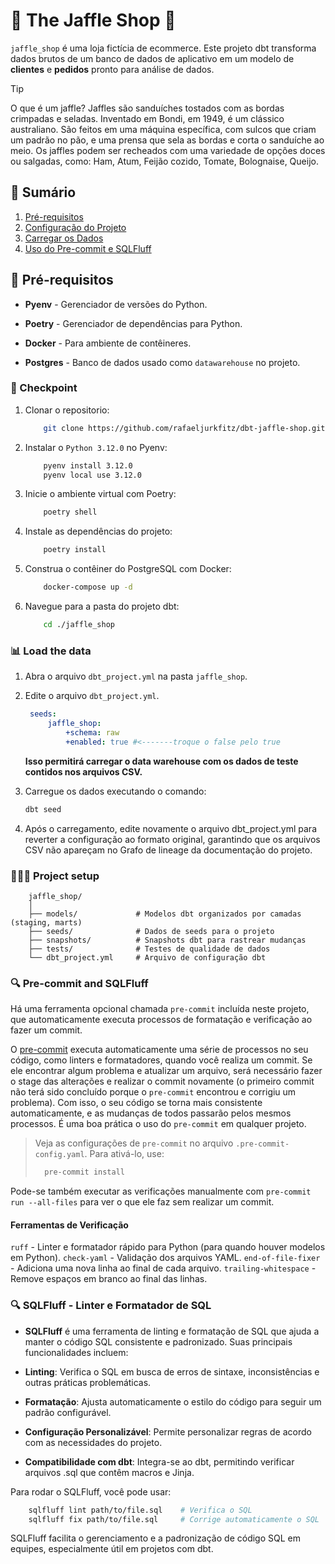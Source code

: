 # 🥪 The Jaffle Shop 🦘

`jaffle_shop` é uma loja fictícia de ecommerce. Este projeto dbt transforma dados brutos de um banco de dados de aplicativo em um modelo de __clientes__ e __pedidos__ pronto para análise de dados.

> [!TIP]
> O que é um jaffle?
> Jaffles são sanduíches tostados com as bordas crimpadas e seladas. Inventado em Bondi, em 1949, é um clássico australiano. São feitos em uma máquina específica, com sulcos que criam um padrão no pão, e uma prensa que sela as bordas e corta o sanduíche ao meio. Os jaffles podem ser recheados com uma variedade de opções doces ou salgadas, como: Ham, Atum, Feijão cozido, Tomate, Bolognaise, Queijo.

## 📜 Sumário

1. [Pré-requisitos](#-pré-requisitos)
2. [Configuração do Projeto](#-pré-requisitos)
3. [Carregar os Dados](#-load-the-data)
4. [Uso do Pre-commit e SQLFluff](#-pre-commit-and-sqlfluff)

## 💾 Pré-requisitos

- __Pyenv__ - Gerenciador de versões do Python.

- __Poetry__ - Gerenciador de dependências para Python.

- __Docker__ - Para ambiente de contêineres.

- __Postgres__ - Banco de dados usado como `datawarehouse` no projeto.

### 🏁 Checkpoint

1. Clonar o repositorio:

    ```bash
        git clone https://github.com/rafaeljurkfitz/dbt-jaffle-shop.git
    ```

2. Instalar o `Python 3.12.0` no Pyenv:

    ```bash
        pyenv install 3.12.0
        pyenv local use 3.12.0
    ```

3. Inicie o ambiente virtual com Poetry:

    ```bash
        poetry shell
    ```

4. Instale as dependências do projeto:

    ```bash
        poetry install
    ```

5. Construa o contêiner do PostgreSQL com Docker:

    ```bash
        docker-compose up -d
    ```

6. Navegue para a pasta do projeto dbt:

    ```bash
        cd ./jaffle_shop
    ```

### 📊 Load the data

1. Abra o arquivo `dbt_project.yml` na pasta `jaffle_shop`.
2. Edite o arquivo `dbt_project.yml`.

   ```yml
    seeds:
        jaffle_shop:
            +schema: raw
            +enabled: true #<-------troque o false pelo true
   ```

    __Isso permitirá carregar o data warehouse com os dados de teste contidos nos arquivos CSV.__

3. Carregue os dados executando o comando:

    ```bash
    dbt seed
    ```

4. Após o carregamento, edite novamente o arquivo dbt_project.yml para reverter a configuração ao formato original, garantindo que os arquivos CSV não apareçam no Grafo de lineage da documentação do projeto.

### 👷🏻‍♀️ Project setup

```plaintext
    jaffle_shop/
    │
    ├── models/             # Modelos dbt organizados por camadas (staging, marts)
    ├── seeds/              # Dados de seeds para o projeto
    ├── snapshots/          # Snapshots dbt para rastrear mudanças
    ├── tests/              # Testes de qualidade de dados
    └── dbt_project.yml     # Arquivo de configuração dbt
```

### 🔍 Pre-commit and SQLFluff

Há uma ferramenta opcional chamada `pre-commit` incluída neste projeto, que automaticamente executa processos de formatação e verificação ao fazer um commit.

O [pre-commit](https://pre-commit.com/) executa automaticamente uma série de processos no seu código, como linters e formatadores, quando você realiza um commit. Se ele encontrar algum problema e atualizar um arquivo, será necessário fazer o stage das alterações e realizar o commit novamente (o primeiro commit não terá sido concluído porque o `pre-commit` encontrou e corrigiu um problema). Com isso, o seu código se torna mais consistente automaticamente, e as mudanças de todos passarão pelos mesmos processos. É uma boa prática o uso do `pre-commit` em qualquer projeto.

> Veja as configurações de `pre-commit` no arquivo `.pre-commit-config.yaml`. Para ativá-lo, use:
>
> ```bash
>   pre-commit install
> ```

Pode-se também executar as verificações manualmente com ```pre-commit run --all-files``` para ver o que ele faz sem realizar um commit.

#### Ferramentas de Verificação

`ruff` - Linter e formatador rápido para Python (para quando houver modelos em Python).
`check-yaml` - Validação dos arquivos YAML.
`end-of-file-fixer` - Adiciona uma nova linha ao final de cada arquivo.
`trailing-whitespace` - Remove espaços em branco ao final das linhas.

### 🔍 SQLFluff - Linter e Formatador de SQL

- __SQLFluff__ é uma ferramenta de linting e formatação de SQL que ajuda a manter o código SQL consistente e padronizado. Suas principais funcionalidades incluem:

- __Linting__: Verifica o SQL em busca de erros de sintaxe, inconsistências e outras práticas problemáticas.

- __Formatação__: Ajusta automaticamente o estilo do código para seguir um padrão configurável.

- __Configuração Personalizável__: Permite personalizar regras de acordo com as necessidades do projeto.

- __Compatibilidade com dbt__: Integra-se ao dbt, permitindo verificar arquivos .sql que contêm macros e Jinja.

Para rodar o SQLFluff, você pode usar:

```bash
    sqlfluff lint path/to/file.sql    # Verifica o SQL
    sqlfluff fix path/to/file.sql     # Corrige automaticamente o SQL
```

SQLFluff facilita o gerenciamento e a padronização de código SQL em equipes, especialmente útil em projetos com dbt.
